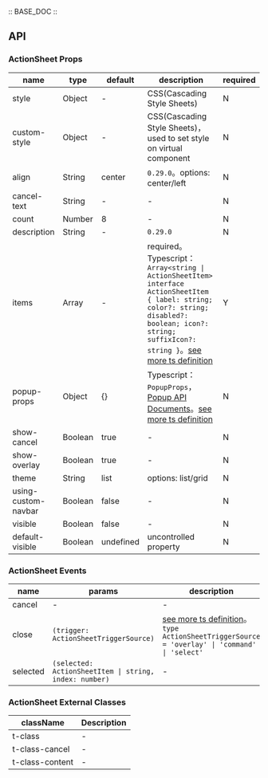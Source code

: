 :: BASE_DOC ::

## API


### ActionSheet Props

name | type | default | description | required
-- | -- | -- | -- | --
style | Object | - | CSS(Cascading Style Sheets) | N
custom-style | Object | - | CSS(Cascading Style Sheets)，used to set style on virtual component | N
align | String | center | `0.29.0`。options: center/left | N
cancel-text | String | - | \- | N
count | Number | 8 | \- | N
description | String | - | `0.29.0` | N
items | Array | - | required。Typescript：`Array<string \| ActionSheetItem>` `interface ActionSheetItem { label: string; color?: string; disabled?: boolean; icon?: string; suffixIcon?: string }`。[see more ts definition](https://github.com/Tencent/tdesign-miniprogram/tree/develop/packages/components/action-sheet/type.ts) | Y
popup-props | Object | {} | Typescript：`PopupProps`，[Popup API Documents](./popup?tab=api)。[see more ts definition](https://github.com/Tencent/tdesign-miniprogram/tree/develop/packages/components/action-sheet/type.ts) | N
show-cancel | Boolean | true | \- | N
show-overlay | Boolean | true | \- | N
theme | String | list | options: list/grid | N
using-custom-navbar | Boolean | false | \- | N
visible | Boolean | false | \- | N
default-visible | Boolean | undefined | uncontrolled property | N

### ActionSheet Events

name | params | description
-- | -- | --
cancel | \- | \-
close | `(trigger: ActionSheetTriggerSource)` | [see more ts definition](https://github.com/Tencent/tdesign-miniprogram/tree/develop/packages/components/action-sheet/type.ts)。<br/>`type ActionSheetTriggerSource = 'overlay' \| 'command' \| 'select' `<br/>
selected | `(selected: ActionSheetItem \| string, index: number)` | \-

### ActionSheet External Classes

className | Description
-- | --
t-class | \-
t-class-cancel | \-
t-class-content | \-
